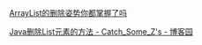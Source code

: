 [ArrayList的删除姿势你都掌握了吗](https://mp.weixin.qq.com/s/RX6LmCU-jBPPYDW2W-7XXw)

[Java删除List元素的方法 \- Catch\_Some\_Z's \- 博客园](https://www.cnblogs.com/flotang/archive/2018/06/23/9216098.html)

